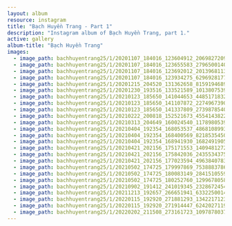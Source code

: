```yaml
---
layout: album
resource: instagram
title: "Bạch Huyền Trang - Part 1"
description: "Instagram album of Bạch Huyền Trang, part 1."
active: gallery
album-title: "Bạch Huyền Trang"
images:
  - image_path: bachhuyentrang25/1/20201107_184016_123604912_206982720949955_1818028695175473272_n.jpg
  - image_path: bachhuyentrang25/1/20201107_184016_123655583_2796500140635966_3169323974880194933_n.jpg
  - image_path: bachhuyentrang25/1/20201107_184016_123692012_201396811389173_766001318310026558_n.jpg
  - image_path: bachhuyentrang25/1/20201107_184016_123934275_629692817724241_949967310936811746_n.jpg
  - image_path: bachhuyentrang25/1/20201215_204520_131362658_815919468973899_2588192991949649502_n.jpg
  - image_path: bachhuyentrang25/1/20201230_193516_133521589_1013807539118070_2152576394667912367_n.jpg
  - image_path: bachhuyentrang25/1/20210123_185650_141044653_448517183228355_147871074012443520_n.jpg
  - image_path: bachhuyentrang25/1/20210123_185650_141107872_227496739022004_7922385742156175640_n.jpg
  - image_path: bachhuyentrang25/1/20210123_185650_141337809_273987854070001_2801731776485834937_n.jpg
  - image_path: bachhuyentrang25/1/20210222_200818_152521673_455414382249828_613115766393230420_n.jpg
  - image_path: bachhuyentrang25/1/20210313_204649_160024540_1178980539185467_4760386840861212319_n.jpg
  - image_path: bachhuyentrang25/1/20210404_192354_168053537_486810899395639_2641461305287541745_n.jpg
  - image_path: bachhuyentrang25/1/20210404_192354_168400569_821853545093058_4180144398160026198_n.jpg
  - image_path: bachhuyentrang25/1/20210404_192354_168941930_1682491905292021_1949068389158901660_n.jpg
  - image_path: bachhuyentrang25/1/20210421_202156_175171553_1409481272754077_6936468662132672981_n.jpg
  - image_path: bachhuyentrang25/1/20210421_202156_175842036_243553437560161_5189876977327586154_n.jpg
  - image_path: bachhuyentrang25/1/20210421_202156_177023594_496384078382635_2732709292593724843_n.jpg
  - image_path: bachhuyentrang25/1/20210502_174725_179997869_753888378634231_2478162663609037149_n.jpg
  - image_path: bachhuyentrang25/1/20210502_174725_180083149_2841510559511704_4879263384981677887_n.jpg
  - image_path: bachhuyentrang25/1/20210502_174725_180252760_129967805848151_739965512237555145_n.jpg
  - image_path: bachhuyentrang25/1/20210902_191412_241019345_232867245436630_2575743783701185693_n.jpg
  - image_path: bachhuyentrang25/1/20211213_192657_266651941_633225001431902_1951878627875471726_n.jpg
  - image_path: bachhuyentrang25/1/20220115_192920_271881293_134221712397084_6462518496318812025_n.jpg
  - image_path: bachhuyentrang25/1/20220115_192920_271914447_624202711997602_4928000764477703475_n.jpg
  - image_path: bachhuyentrang25/1/20220202_211508_273161723_1097878037645030_6672222964605645704_n.jpg
---
```

